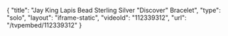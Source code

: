 {
    "title": "Jay King Lapis Bead Sterling Silver \"Discover\" Bracelet",
    "type": "solo",
    "layout": "iframe-static",
    "videoId": "112339312",
    "url": "\/tvpembed\/112339312"
}